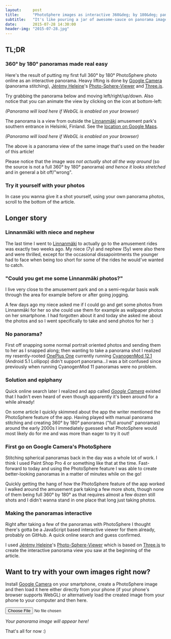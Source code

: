 ```yaml
---
layout:     post
title:      "PhotoSphere images as interactive 360&deg; by 180&deg; panoramas"
subtitle:   "It's like pouring a jar of awesome-sauce on panorama images!"
date:       2015-07-28 14:30:00
header-img: "2015-07-28.jpg"
---
```


## TL;DR

### 360&deg; by 180&deg; panoramas made real easy

Here's the result of putting my first full 360&deg; by 180&deg; PhotoSphere photo online as an interactive panorama. Heavy lifting is done by [Google Camera][gcamera] (panorama stitching), [Jérémy Heleine][jh]'s [Photo-Sphere-Viewer][psv] and [Three.js][three.js].

Try grabbing the panorama below and moving left/right/up/down. Also notice that you can animate the view by clicking on the icon at bottom-left:

<div id="panorama1"><em>(Panorama will load here if WebGL is enabled on your browser)</em></div>

The panorama is a view from outside the [Linnanmäki][lintsi] amusement park's southern entrance in Helsinki, Finland. See the [location on Google Maps][location].

<div id="panorama2"><em>(Panorama will load here if WebGL is enabled on your browser)</em></div>

The above is a panorama view of the same image that's used on the header of this article!

Please notice that the image *was not actually shot all the way around* (so the source is not a full 360&deg; by 180&deg; panorama) *and hence it looks stretched* and in general a bit off/"wrong".

### Try it yourself with your photos

In case you wanna give it a shot yourself, using your own panorama photos, scroll to the bottom of the article.

## Longer story

### Linnanmäki with niece and nephew

The last time I went to [Linnanmäki][lintsi] to actually go to the amusement rides was exactly two weeks ago. My niece (7y) and nephew (5y) were also there and were thrilled, except for the occasional dissapointments the younger had to face when being too short for some of the rides he would've wanted to catch.

### "Could you get me some Linnanmäki photos?"

I live very close to the amusement park and on a semi-regular basis walk through the area for example before or after going jogging.

A few days ago my niece asked me if I could go and get some photos from Linnanmäki for her so she could use them for example as wallpaper photos on her smartphone. I had forgotten about it and today she asked me about the photos and so I went specifically to take and send photos for her :)

### No panorama?

First off snapping some normal portrait oriented photos and sending them to her as I snapped along; then wanting to take a panorama shot I realized my resently-rooted [OnePlus One][oneplusone] currently running [CyanogenMod 12.1][cm12] (Android 5.1 Lollipop) didn't support panorama...I was a bit confused since previously when running CyanogenMod 11 panoramas were no problem.

### Solution and epiphany

Quick online search later I realized and app called *[Google Camera][gcamera]* existed that I hadn't even heard of even though apparently it's been around for a while already!

On some article I quickly skimmed about the app the writer mentioned the PhotoSphere feature of the app. Having played with manual panorama stitching and creating 360&deg; by 180&deg; panoramas ("full around" panoramas) around the early 2000s I immediately guessed what PhotoSphere would most likely do for me and was more than eager to try it out!

### First go on Google Camera's PhotoSphere

Stitching spherical panoramas back in the day was a whole lot of work. I think I used Paint Shop Pro 4 or something like that at the time. Fast-forward to today and using the PhotoSphere feature I was able to create better-looking panoramas in a matter of minutes while on the go!

Quickly getting the hang of how the PhotoSphere feature of the app worked I walked around the amusement park taking a few more shots, though none of them being full 360&deg; by 180&deg; as that requires almost a few dozen still shots and I didn't wanna stand in one place that long just taking photos.

### Making the panoramas interactive

Right after taking a few of the panoramas with PhotoSphere I thought there's gotta be a JavaScript based interactive viewer for them already, probably on GitHub. A quick online search and guess confirmed.

I used [Jérémy Heleine][jh]'s [Photo-Sphere-Viewer][psv] which is based on [Three.js][three.js] to create the interactive panorama view you saw at the beginning of the article.

## Want to try with your own images right now?

Install [Google Camera][gcamera] on your smartphone, create a PhotoSphere image and then load it here either directly from your phone (if your phone's browser supports WebGL) or alternatively load the created image from your phone to your computer and then here.


<form method="get" action="">
    <input type="file" name="pano" id="panorama-selector" />
</form>
<div id="your-panorama"><em>Your panorama image will appear here!</em></div>

That's all for now :)


[lintsi]: http://www.linnanmaki.fi
[location]: https://www.google.fi/maps/@60.1866079,24.9397097,110m/data=!3m1!1e3
[oneplusone]: https://oneplus.net/one
[cm12]: http://wiki.cyanogenmod.org/w/Install_CM_for_bacon
[gcamera]: https://play.google.com/store/apps/details?id=com.google.android.GoogleCamera
[jh]: http://jeremyheleine.me/#photo-sphere-viewer
[psv]: https://github.com/JeremyHeleine/Photo-Sphere-Viewer
[three.js]: http://threejs.org/

<script src="/js/three.min.js"></script>
<script src="/js/photo-sphere-viewer.js"></script>
<script>
window.onload = function() {
    loadPredefinedPanorama('panorama1', '/img/panoramas/2015-07-28_photosphere_example.jpg');
    loadPredefinedPanorama('panorama2', '{{ site.post-headers-dir }}/2015-07-28.jpg');
    document.getElementById('panorama-selector').addEventListener('change', upload, false);
};

// Load the predefined panorama
function loadPredefinedPanorama(elemid, img) {
    var div = document.getElementById(elemid);
    var PSV = new PhotoSphereViewer({
            // Path to the panorama
            panorama: img,
            // Container
            container: div,
            // Deactivate the animation
            time_anim: false,
            // Display the navigation bar
            navbar: true,
            // Resize the panorama
            size: {
                    width: '100%',
                    height: '400px'
                }
        });
}

// Load a panorama stored on the user's computer
function upload() {
    // Retrieve the chosen file and create the FileReader object
    var file = document.getElementById('panorama-selector').files[0];
    var reader = new FileReader();

    reader.onload = function() {
        var div = document.getElementById('your-panorama');
        var PSV = new PhotoSphereViewer({
                // Panorama, given in base 64
                panorama: reader.result,
                // Container
                container: div,
                // Deactivate the animation
                time_anim: false,
                // Display the navigation bar
                navbar: true,
                // Set max tilt angle
                tilt_up_max: 40,
                // Resize the panorama
                size: {
                        width: '100%',
                        height: '400px'
                    }
            });
    };
    reader.readAsDataURL(file);
}
</script>